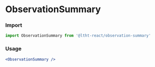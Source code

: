 
# ObservationSummary

<!-- STORY -->

### Import

```js
import ObservationSummary from '@ltht-react/observation-summary'
```

### Usage

```jsx
<ObservationSummary />
```
  